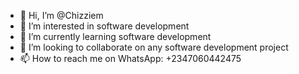 - 👋 Hi, I’m @Chizziem
- 👀 I’m interested in software development
- 🌱 I’m currently learning software development
- 💞️ I’m looking to collaborate on any software development project
- 📫 How to reach me on WhatsApp: +2347060442475

<!---
Chizziem/Chizziem is a ✨ special ✨ repository because its `README.md` (this file) appears on your GitHub profile.
You can click the Preview link to take a look at your changes.
--->
